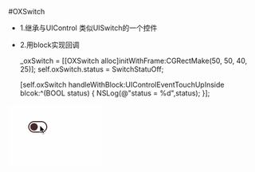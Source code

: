 #OXSwitch
* 1.继承与UIControl 类似UISwitch的一个控件
* 2.用block实现回调

    _oxSwitch = [[OXSwitch alloc]initWithFrame:CGRectMake(50, 50, 40, 25)];
    self.oxSwitch.status = SwitchStatuOff;

    [self.oxSwitch handleWithBlock:UIControlEventTouchUpInside blcok:^(BOOL status) {
        NSLog(@"status = %d",status);
    }];


![image](https://github.com/h5865885/OXSwitch/blob/master/switch.gif)   
